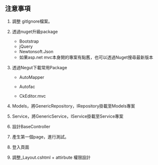 ## 注意事項

1. 調整 gitIgnore檔案。
2. 透過nuget升級package

   * Bootstrap
   * jQuery
   * Newtonsoft.Json
   * 如果asp.net mvc本身開的專案有點舊，也可以透過Nuget搜尋最新版本
3. 透過Negut下載常用Package

   * AutoMapper
   
   * Autofac
   
   * CkEditor.mvc
4. Models，將GenericRepository<T>，IRepository掛載至Models專案
5. Service，將GenericService<T>，IService掛載至Service專案
6. 設計BaseController
7. 產生第一個page，進行測試。
8. 登入頁面
9. 調整_Layout.cshtml + attirbute 權限設計